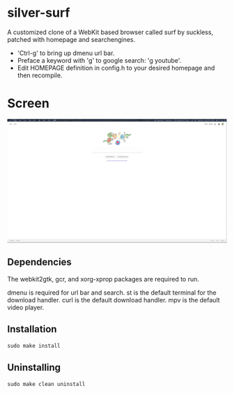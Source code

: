 # silver-surf
A customized clone of a WebKit based browser called surf by suckless, patched with homepage and searchengines.

-	'Ctrl-g' to bring up dmenu url bar.
-	Preface a keyword with 'g' to google search: 'g youtube'.
-	Edit HOMEPAGE definition in config.h to your desired homepage and then recompile.

# Screen

![Screenshot](https://github.com/ZmanSilver/silver-surf/blob/master/screen.png)

## Dependencies

The webkit2gtk, gcr, and xorg-xprop packages are required to run.

dmenu is required for url bar and search.
st is the default terminal for the download handler.
curl is the default download handler.
mpv is the default video player.

## Installation

	sudo make install

## Uninstalling

	sudo make clean uninstall
